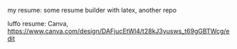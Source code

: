 my resume: some resume builder with latex, another repo

luffo resume: Canva, https://www.canva.com/design/DAFjucEtWl4/t28kJ3yusws_t69gGBTWcg/edit